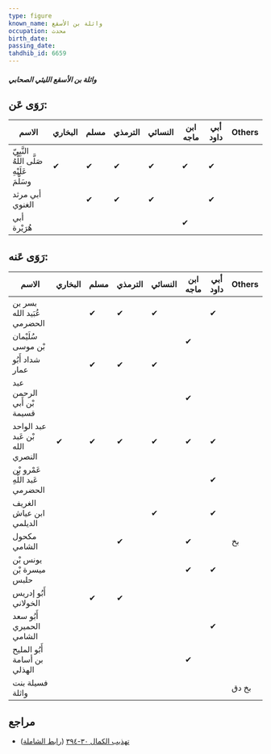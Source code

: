 ```yaml
---
type: figure
known_name: واثلة بن الأسقع
occupation: محدث
birth_date:
passing_date:
tahdhib_id: 6659
---
```

##### واثلة بن الأسقع الليثي الصحابي

## رَوَى عَن:
| الاسم                                      | البخاري | مسلم | الترمذي | النسائي | ابن ماجه | أبي داود | Others |
| ------------------------------------------ | ------- | ---- | ------- | ------- | -------- | -------- | ------ |
| النَّبِيّ صَلَّى اللَّهُ عَلَيْهِ وسَلَّمَ | ✔       | ✔    | ✔       | ✔       | ✔        | ✔        |        |
| أبي مرثد الغنوي                            |         | ✔    | ✔       | ✔       |          | ✔        |        |
| أبي هُرَيْرة                               |         |      |         |         | ✔        |          |        |
## رَوَى عَنه:
| الاسم                           | البخاري | مسلم | الترمذي | النسائي | ابن ماجه | أبي داود | Others |
| ------------------------------- | ------- | ---- | ------- | ------- | -------- | -------- | ------ |
| بسر بن عُبَيد الله الحضرمي      |         | ✔    | ✔       | ✔       |          | ✔        |        |
| سُلَيْمان بْن موسى              |         |      |         |         | ✔        |          |        |
| شداد أَبُو عمار                 |         | ✔    | ✔       | ✔       |          |          |        |
| عبد الرحمن بْن أَبي قسيمة       |         |      |         |         | ✔        |          |        |
| عبد الواحد بْن عَبد الله النصري | ✔       | ✔    | ✔       | ✔       | ✔        | ✔        |        |
| عَمْرو بْن عَبد اللَّهِ الحضرمي |         |      |         |         |          | ✔        |        |
| الغريف ابن عياش الديلمي         |         |      |         | ✔       |          | ✔        |        |
| مكحول الشامي                    |         |      | ✔       |         | ✔        |          | بخ     |
| يونس بْن ميسرة بْن حلبس         |         |      |         |         | ✔        | ✔        |        |
| أَبُو إدريس الخولاني            |         | ✔    | ✔       |         |          |          |        |
| أَبُو سعد الحميري الشامي        |         |      |         |         |          | ✔        |        |
| أَبُو المليح بن أسامة الهذلي    |         |      |         |         | ✔        |          |        |
| فسيلة بنت واثلة                 |         |      |         |         |          |          | بخ دق  |
## مراجع
- [تهذيب الكمال ٣٠-٣٩٤](obsidian://open?vault=Tahdhib-al-Kamal&file=Figures/٦٦٥٩-واثلة%20بن%20الأسقع%20الليثي%20الصحابي) ([رابط الشاملة](https://shamela.ws/book/3722/16460))